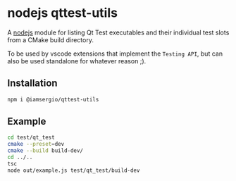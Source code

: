 # nodejs qttest-utils

A [nodejs](https://www.npmjs.com/package/@iamsergio/qttest-utils) module for listing Qt Test executables and their individual test slots from a CMake build directory.

To be used by vscode extensions that implement the `Testing API`, but can also be used standalone for whatever reason ;).

## Installation

```bash
npm i @iamsergio/qttest-utils
```

## Example

```bash
cd test/qt_test
cmake --preset=dev
cmake --build build-dev/
cd ../..
tsc
node out/example.js test/qt_test/build-dev
```
